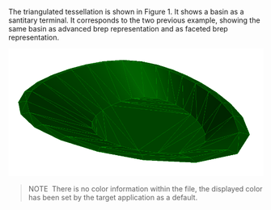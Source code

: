 The triangulated tessellation is shown in Figure 1. It shows a basin as a santitary terminal. It corresponds to the two previous example, showing the same basin as advanced brep representation and as faceted brep representation.

!["Basin tessellation"](../../../../figures/examples/basin_tessellation.png "Figure 1 &mdash; Faceted brep representation")

> NOTE&nbsp; There is no color information within the file, the displayed color has been set by the target application as a default.